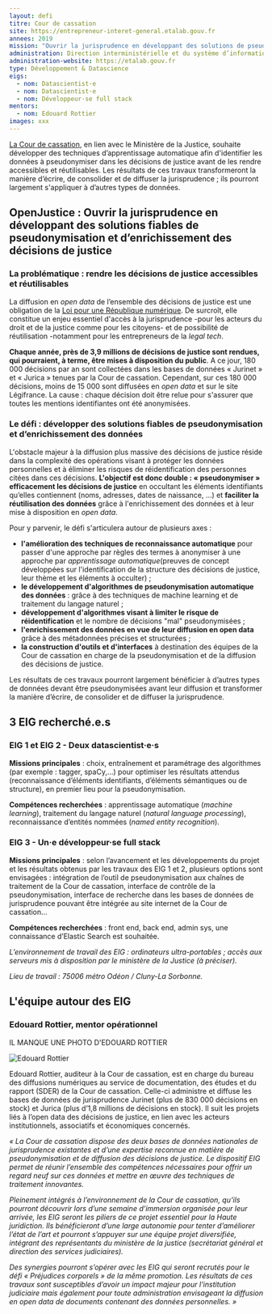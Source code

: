 ```yaml
---
layout: defi
titre: Cour de cassation
site: https://entrepreneur-interet-general.etalab.gouv.fr
annees: 2019
mission: "Ouvrir la jurisprudence en développant des solutions de pseudonymisation fiables des données"
administration: Direction interministérielle et du système d’information et de communication de l’Etat  
administration-website: https://etalab.gouv.fr
type: Développement & Datascience
eigs:
  - nom: Datascientist·e
  - nom: Datascientist·e
  - nom: Développeur·se full stack
mentors: 
  - nom: Edouard Rottier
images: xxx
---
```


[La Cour de cassation](https://www.courdecassation.fr/), en lien avec le Ministère de la Justice, souhaite développer des techniques d’apprentissage automatique afin d'identifier les données à pseudonymiser dans les décisions de justice avant de les rendre accessibles et réutilisables. Les résultats de ces travaux transformeront la manière d’écrire, de consolider et de diffuser la jurisprudence ; ils pourront largement s'appliquer à d’autres types de données.

## OpenJustice : Ouvrir la jurisprudence en développant des solutions fiables de pseudonymisation et d’enrichissement des décisions de justice

### La problématique : rendre les décisions de justice accessibles et réutilisables 

La diffusion en _open data_ de l’ensemble des décisions de justice est une obligation de la [Loi pour une République numérique](https://www.economie.gouv.fr/republique-numerique). De surcroît, elle constitue un enjeu essentiel d'accès à la jurisprudence -pour les acteurs du droit et de la justice comme pour les citoyens- et de possibilité de réutilisation -notamment pour les entrepreneurs de la _legal tech_.

**Chaque année, près de 3,9 millions de décisions de justice sont rendues, qui pourraient, à terme, être mises à disposition du public**. A ce jour, 180 000 décisions par an sont collectées dans les bases de données « Jurinet » et « Jurica » tenues par la Cour de cassation. Cependant, sur ces 180 000 décisions, moins de 15 000 sont diffusées en _open data_ et sur le site Légifrance. La cause : chaque décision doit être relue pour s'assurer que toutes les mentions identifiantes ont été anonymisées.

### Le défi : développer des solutions fiables de pseudonymisation et d’enrichissement des données 

L'obstacle majeur à la diffusion plus massive des décisions de justice réside dans la complexité des opérations visant à protéger les données personnelles et à éliminer les risques de réidentification des personnes citées dans ces décisions. **L'objectif est donc double : « pseudonymiser » efficacement les décisions de justice** en occultant les éléments identifiants qu’elles contiennent (noms, adresses, dates de naissance, …) et **faciliter la réutilisation des données** grâce à l'enrichissement des données et à leur mise à disposition en _open data_.

Pour y parvenir, le défi s'articulera autour de plusieurs axes : 

* **l'amélioration des techniques de reconnaissance automatique** pour passer d'une approche par règles des termes à anonymiser à une approche par _apprentissage automatique_(preuves de concept développées sur l'identification de la structure des décisions de justice, leur thème et les éléments à occulter) ; 
* **le développement d'algorithmes de pseudonymisation automatique des données** : grâce à des techniques de machine learning et de traitement du langage naturel ;
* **développement d'algorithmes visant à limiter le risque de réidentification** et le nombre de décisions "mal" pseudonymisées ; 
* **l'enrichissement des données en vue de leur diffusion en open data** grâce à des métadonnées précises et structurées ; 
* **la construction d'outils et d'interfaces** à destination des équipes de la Cour de cassation en charge de la pseudonymisation et de la diffusion des décisions de justice.

Les résultats de ces travaux pourront largement bénéficier à d’autres
types de données devant être pseudonymisées avant leur diffusion et
transformer la manière d’écrire, de consolider et de diffuser la
jurisprudence.


## 3 EIG recherché.e.s

### EIG 1 et EIG 2 - Deux datascientist·e·s

**Missions principales** : choix, entraînement et paramétrage des
algorithmes (par exemple : tagger, spaCy,…) pour optimiser les
résultats attendus (reconnaissance d’éléments identifiants, d’éléments
sémantiques ou de structure), en premier lieu pour la
pseudonymisation.

**Compétences recherchées** : apprentissage automatique (_machine learning_),
traitement du langage naturel (_natural language processing_),
reconnaissance d’entités nommées (_named entity recognition_).

### EIG 3 - Un·e développeur·se full stack

**Missions principales** : selon l’avancement et les développements du
projet et les résultats obtenus par les travaux des EIG 1 et 2,
plusieurs options sont envisagées : intégration de l’outil de
pseudonymisation aux chaînes de traitement de la Cour de cassation,
interface de contrôle de la pseudonymisation, interface de recherche
dans les bases de données de jurisprudence pouvant être intégrée au
site internet de la Cour de cassation…

**Compétences recherchées** : front end, back end, admin sys, une
connaissance d’Elastic Search est souhaitée.

_L’environnement de travail des EIG : ordinateurs ultra-portables ;
accès aux serveurs mis à disposition par le ministère de la Justice (à
préciser)._

_Lieu de travail : 75006 métro Odéon / Cluny-La Sorbonne._

## L'équipe autour des EIG

### Edouard Rottier, mentor opérationnel

IL MANQUE UNE PHOTO D'EDOUARD ROTTIER

![Edouard Rottier](/img/communaute/?????)

Edouard Rottier, auditeur à la Cour de cassation, est en charge du
bureau des diffusions numériques au service de documentation, des
études et du rapport (SDER) de la Cour de cassation. Celle-ci
administre et diffuse les bases de données de jurisprudence Jurinet
(plus de 830 000 décisions en stock) et Jurica (plus d’1,8 millions de
décisions en stock). Il suit les projets liés à l’open data des
décisions de justice, en lien avec les acteurs institutionnels,
associatifs et économiques concernés. 

_« La Cour de cassation dispose des deux bases de données nationales de jurisprudence existantes et d’une expertise reconnue en matière de pseudonymisation et de diffusion des décisions de justice. Le dispositif EIG permet de réunir l’ensemble des compétences nécessaires pour offrir un regard neuf sur ces données et mettre en œuvre des techniques de traitement innovantes._

_Pleinement intégrés à l’environnement de la Cour de cassation, qu’ils pourront découvrir lors d’une semaine d’immersion organisée pour leur arrivée, les EIG seront les piliers de ce projet essentiel pour la Haute juridiction. Ils bénéficieront d’une large autonomie pour tenter d’améliorer l’état de l’art et pourront s’appuyer sur une équipe projet diversifiée, intégrant des représentants du ministère de la justice (secrétariat général et direction des services judiciaires)._

_Des synergies pourront s’opérer avec les EIG qui seront recrutés pour le défi « Préjudices corporels » de la même promotion. Les résultats de ces travaux sont susceptibles d’avoir un impact majeur pour l’institution judiciaire mais également pour toute administration envisageant la diffusion en open data de documents contenant des données personnelles. »_
